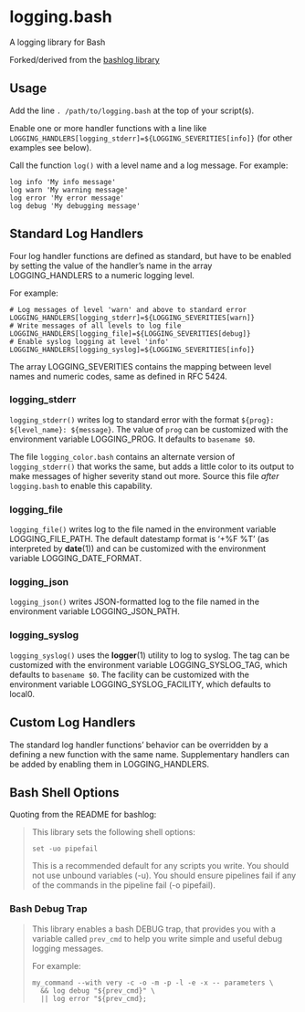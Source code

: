 # logging.bash

A logging library for Bash

Forked/derived from the [bashlog
library](https://github.com/Zordrak/bashlog)

## Usage

Add the line `. /path/to/logging.bash` at the top of your script(s).

Enable one or more handler functions with a line like
`LOGGING_HANDLERS[logging_stderr]=${LOGGING_SEVERITIES[info]}`
(for other examples see below).

Call the function `log()` with a level name and a log message.
For example:

    log info 'My info message'
    log warn 'My warning message'
    log error 'My error message'
    log debug 'My debugging message'

## Standard Log Handlers

Four log handler functions are defined as standard, but have to be
enabled by setting the value of the handler’s name in the array
LOGGING_HANDLERS to a numeric logging level.

For example:

    # Log messages of level 'warn' and above to standard error
    LOGGING_HANDLERS[logging_stderr]=${LOGGING_SEVERITIES[warn]}
    # Write messages of all levels to log file 
    LOGGING_HANDLERS[logging_file]=${LOGGING_SEVERITIES[debug]}
    # Enable syslog logging at level 'info'
    LOGGING_HANDLERS[logging_syslog]=${LOGGING_SEVERITIES[info]}

The array LOGGING_SEVERITIES contains the mapping between level names
and numeric codes, same as defined in RFC 5424.

### logging_stderr

`logging_stderr()` writes log to standard error with the format
`${prog}: ${level_name}: ${message}`.
The value of `prog` can be customized with the environment variable
LOGGING_PROG. It defaults to `basename $0`.

The file `logging_color.bash` contains an alternate version of
`logging_stderr()` that works the same,
but adds a little color to its output to make messages of higher
severity stand out more.
Source this file *after* `logging.bash` to enable this capability.

### logging_file

`logging_file()` writes log to the file named in the environment variable
LOGGING_FILE_PATH.
The default datestamp format is ‘+%F %T’ (as interpreted by **date**(1))
and can be customized with the environment variable LOGGING_DATE_FORMAT.

### logging_json

`logging_json()` writes JSON-formatted log to the file named in the
environment variable LOGGING_JSON_PATH.

### logging_syslog

`logging_syslog()` uses the **logger**(1) utility to log to syslog.
The tag can be customized with the environment variable
LOGGING_SYSLOG_TAG, which defaults to `basename $0`.
The facility can be customized with the environment variable
LOGGING_SYSLOG_FACILITY, which defaults to local0.

## Custom Log Handlers

The standard log handler functions’ behavior can be overridden by a
defining a new function with the same name.
Supplementary handlers can be added by enabling them in
LOGGING_HANDLERS.

## Bash Shell Options

Quoting from the README for bashlog:

> This library sets the following shell options:
>
> `set -uo pipefail`
>
> This is a recommended default for any scripts you write. You should
> not use unbound variables (-u). You should ensure pipelines fail if
> any of the commands in the pipeline fail (-o pipefail).

### Bash Debug Trap

> This library enables a bash DEBUG trap, that provides you with a
> variable called `prev_cmd` to help you write simple and useful debug
> logging messages.
>
> For example:
>
>     my_command --with very -c -o -m -p -l -e -x -- parameters \
>       && log debug "${prev_cmd}" \
>       || log error "${prev_cmd};
